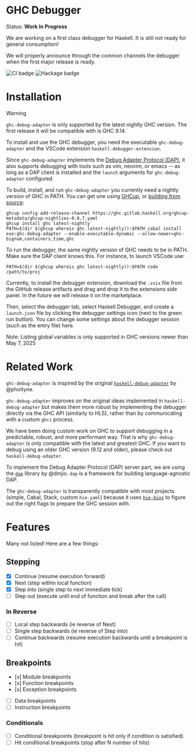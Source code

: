 # GHC Debugger

Status: **Work In Progress**

We are working on a first class debugger for Haskell.
It is still not ready for general consumption!

We will properly announce through the common channels the debugger when the
first major release is ready.

![CI badge](https://github.com/well-typed/ghc-debugger/actions/workflows/debugger.yaml/badge.svg) ![Hackage badge](https://img.shields.io/hackage/v/ghc-debugger.svg)

# Installation

> [!WARNING]
> `ghc-debug-adapter` is only supported by the latest nightly GHC version.
> The first release it will be compatible with is GHC 9.14.

To install and use the GHC debugger, you need the executable `ghc-debug-adapter`
and the VSCode extension `haskell-debugger-extension`.

Since `ghc-debug-adapter` implements the [Debug Adapter Protocol
(DAP)](https://microsoft.github.io/debug-adapter-protocol/), it also supports
debugging with tools such as vim, neovim, or emacs -- as long as a DAP client is
installed and the `launch` arguments for `ghc-debug-adapter` configured.

To build, install, and run `ghc-debug-adapter` you currently need a nightly
version of GHC in PATH. You can get one using
[GHCup](https://ghcup.readthedocs.io/en/latest/guide/), or [building from source](https://gitlab.haskell.org/ghc/ghc/-/wikis/building/preparation):
```
ghcup config add-release-channel https://ghc.gitlab.haskell.org/ghcup-metadata/ghcup-nightlies-0.0.7.yaml
ghcup install ghc latest-nightly 
PATH=$(dir $(ghcup whereis ghc latest-nightly)):$PATH cabal install exe:ghc-debug-adapter --enable-executable-dynamic --allow-newer=ghc-bignum,containers,time,ghc
```

To run the debugger, the same nightly version of GHC needs to be in PATH. Make
sure the DAP client knows this. For instance, to launch VSCode use:
```
PATH=$(dir $(ghcup whereis ghc latest-nightly)):$PATH code /path/to/proj
```
Currently, to install the debugger extension, download the `.vsix` file from the
GitHub release artifacts and drag and drop it to the extensions side panel. In
the future we will release it on the marketplace.

Then, select the debugger tab, select Haskell Debugger, and create a
`launch.json` file by clicking the debugger settings icon (next to the green run
button). You can change some settings about the debugger session (such as the
entry file) here.

Note: Listing global variables is only supported in GHC versions newer than May 7, 2025

# Related Work

`ghc-debug-adapter` is inspired by the original
[`haskell-debug-adapter`](https://github.com/phoityne/haskell-debug-adapter/) by @phoityne.

`ghc-debug-adapter` improves on the original ideas implemented in
`haskell-debug-adapter` but makes them more robust by implementing the debugger
directly via the GHC API (similarly to HLS), rather than by communicating with a
custom `ghci` process.

We have been doing custom work on GHC to support debugging in a predictable,
robust, and more performant way. That is why `ghc-debug-adapter` is only
compatible with the latest and greatest GHC. If you want to debug using an older
GHC version (9.12 and older), please check out `haskell-debug-adapter`.

To implement the Debug Adapter Protocol (DAP) server part, we are using the
[`dap`](https://hackage.haskell.org/package/dap-0.2.0.0) library by @dmjio.
`dap` is a framework for building language-agnostic DAP.

The `ghc-debug-adapter` is transparently compatible with most projects (simple,
Cabal, Stack, custom `hie.yaml`) because
it uses [`hie-bios`](https://github.com/haskell/hie-bios) to figure out the
right flags to prepare the GHC session with.


# Features

Many not listed! Here are a few things:

## Stepping

- [x] Continue (resume execution forward)
- [x] Next (step within local function)
- [x] Step into (single step to next immediate tick)
- [ ] Step out (execute until end of function and break after the call)

### In Reverse

- [ ] Local step backwards (ie reverse of Next)
- [ ] Single step backwards (ie reverse of Step into)
- [ ] Continue backwards (resume execution backwards until a breakpoint is hit)

## Breakpoints

- [x] Module breakpoints
- [x] Function breakpoints
- [x] Exception breakpoints
- [ ] Data breakpoints
- [ ] Instruction breakpoints

### Conditionals
- [ ] Conditional breakpoints     (breakpoint is hit only if condition is satisfied)
- [ ] Hit conditional breakpoints (stop after N number of hits)
